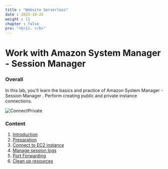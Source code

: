 ```yaml
---
title : "Website Serverless"
date : 2023-10-25
weight : 11
chapter : false
pre: "<b>11. </b>"
---
```

# Work with Amazon System Manager - Session Manager

### Overall
 In this lab, you'll learn the basics and practice of Amazon  System Manager - Session Manager
. Perform creating public and private instance connections. 

![ConnectPrivate](/images/arc-log.png) 

### Content
 1. [Introduction ](1-introduce/)
 2. [Preparation](2-prerequiste/)
 3. [Connect to EC2 instance](3-accessibilitytoinstances/)
 4. [Manage session logs](4-s3log/)
 5. [Port Forwarding](5-Portfwd/)
 6. [Clean up resources](6-cleanup/)